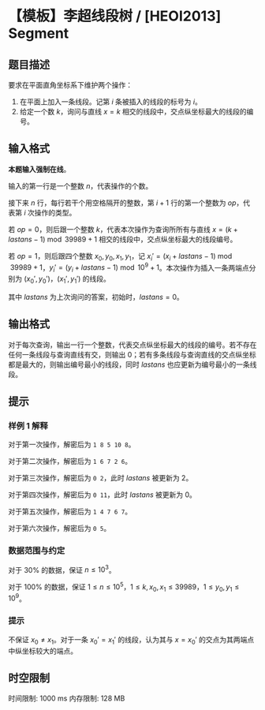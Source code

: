 # 【模板】李超线段树 / [HEOI2013] Segment

## 题目描述

要求在平面直角坐标系下维护两个操作：

1. 在平面上加入一条线段。记第 $i$ 条被插入的线段的标号为 $i$。
2. 给定一个数 $k$，询问与直线 $x = k$ 相交的线段中，交点纵坐标最大的线段的编号。

## 输入格式

**本题输入强制在线**。

输入的第一行是一个整数 $n$，代表操作的个数。

接下来 $n$ 行，每行若干个用空格隔开的整数，第 $i + 1$ 行的第一个整数为 $op$，代表第 $i$ 次操作的类型。

若 $op = 0$，则后跟一个整数 $k$，代表本次操作为查询所所有与直线 $x = (k + lastans - 1) \bmod 39989 + 1$ 相交的线段中，交点纵坐标最大的线段编号。

若 $op = 1$，则后跟四个整数 $x_0, y_0, x_1, y_1$，记 $x_i' = (x_i + lastans - 1) \bmod 39989 + 1$，$y_i' = (y_i + lastans - 1) \bmod 10^9 + 1$。本次操作为插入一条两端点分别为 $(x_0', y_0')$，$(x_1',y_1')$ 的线段。

其中 $lastans$ 为上次询问的答案，初始时，$lastans = 0$。

## 输出格式

对于每次查询，输出一行一个整数，代表交点纵坐标最大的线段的编号。若不存在任何一条线段与查询直线有交，则输出 $0$；若有多条线段与查询直线的交点纵坐标都是最大的，则输出编号最小的线段，同时 $lastans$ 也应更新为编号最小的一条线段。

## 提示

### 样例 $1$ 解释

对于第一次操作，解密后为 `1 8 5 10 8`。

对于第二次操作，解密后为 `1 6 7 2 6`。

对于第三次操作，解密后为 `0 2`，此时 $lastans$ 被更新为 $2$。

对于第四次操作，解密后为 `0 11`，此时 $lastans$ 被更新为 $0$。

对于第五次操作，解密后为 `1 4 7 6 7`。

对于第六次操作，解密后为 `0 5`。

### 数据范围与约定

对于 $30\%$ 的数据，保证 $n \leq 10^3$。

对于 $100\%$ 的数据，保证 $1 \leq n \leq 10^5$，$1 \leq k, x_0, x_1 \leq 39989$，$1 \leq y_0, y_1 \leq 10^9$。

### 提示

不保证 $x_0 \neq x_1$。对于一条 $x_0' = x_1'$ 的线段，认为其与 $x = x_0'$ 的交点为其两端点中纵坐标较大的端点。

## 时空限制

时间限制: 1000 ms
内存限制: 128 MB
